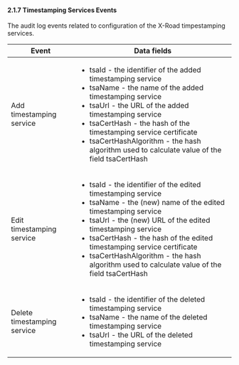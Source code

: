 #### 2.1.7 Timestamping Services Events

The audit log events related to configuration of the X-Road timpestamping services.

| Event                       | Data fields                                                                                                                                                                                                                                                                                                                                                                                        |
|-----------------------------|----------------------------------------------------------------------------------------------------------------------------------------------------------------------------------------------------------------------------------------------------------------------------------------------------------------------------------------------------------------------------------------------------|
| Add timestamping service    | <ul><li>tsaId - the identifier of the added timestamping service</li><li>tsaName - the name of the added timestamping service</li><li>tsaUrl - the URL of the added timestamping service</li><li>tsaCertHash - the hash of the timestamping service certificate</li><li>tsaCertHashAlgorithm - the hash algorithm used to calculate value of the field tsaCertHash</li></ul>                       |
| Edit timestamping service   | <ul><li>tsaId - the identifier of the edited timestamping service</li><li>tsaName - the (new) name of the edited timestamping service</li><li>tsaUrl - the (new) URL of the edited timestamping service</li><li>tsaCertHash - the hash of the edited timestamping service certificate</li><li>tsaCertHashAlgorithm - the hash algorithm used to calculate value of the field tsaCertHash</li></ul> |
| Delete timestamping service | <ul><li>tsaId - the identifier of the deleted timestamping service</li><li>tsaName - the name of the deleted timestamping service</li><li>tsaUrl - the URL of the deleted timestamping service</li></ul>                                                                                                                                                                                           |